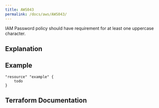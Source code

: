 ```yaml
---
title: AWS043
permalink: /docs/aws/AWS043/
---
```


IAM Password policy should have requirement for at least one uppercase character.

## Explanation

## Example

```
"resource" "example" {
	todo
}
```

## Terraform Documentation
